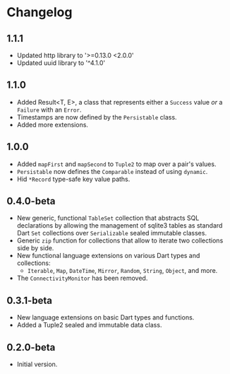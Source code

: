# Changelog

## 1.1.1

- Updated http library to '>=0.13.0 <2.0.0'
- Updated uuid library to '^4.1.0'

## 1.1.0

- Added Result<T, E>, a class that represents either a `Success` value _or_ a `Failure` with an `Error`.
- Timestamps are now defined by the `Persistable` class.
- Added more extensions.

## 1.0.0

- Added `mapFirst` and `mapSecond` to `Tuple2` to map over a pair's values.
- `Persistable` now defines the `Comparable` instead of using `dynamic`.
- Hid `*Record` type-safe key value paths.

## 0.4.0-beta

- New generic, functional `TableSet` collection that abstracts SQL declarations by allowing the management of sqlite3 tables as standard Dart `Set` collections over `Serializable` sealed immutable classes.
- Generic `zip` function for collections that allow to iterate two collections side by side.
- New functional language extensions on various Dart types and collections:
  - `Iterable`, `Map`, `DateTime`, `Mirror`, `Random`, `String`, `Object`, and more.
- The `ConnectivityMonitor` has been removed.

## 0.3.1-beta

- New language extensions on basic Dart types and functions.
- Added a Tuple2 sealed and immutable data class.

## 0.2.0-beta

- Initial version.
